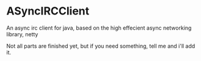 ASyncIRCClient
==============

An async irc client for java, based on the high effecient async networking library, netty

Not all parts are finished yet, but if you need something, tell me and i'll add it.
